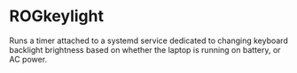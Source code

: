 # ROGkeylight
Runs a timer attached to a systemd service dedicated to changing keyboard backlight brightness based on whether the laptop is running on battery, or AC power.
